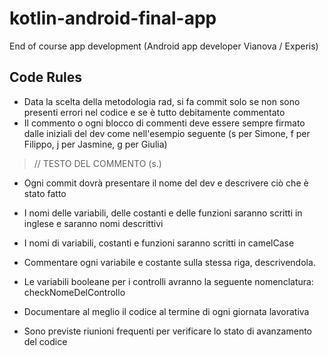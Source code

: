 # kotlin-android-final-app
End of course app development (Android app developer Vianova / Experis)

## Code Rules

- Data la scelta della metodologia rad, si fa commit solo se non sono presenti errori nel codice e se è tutto debitamente commentato
- Il commento o ogni blocco di commenti deve essere sempre firmato dalle iniziali del dev come nell'esempio seguente (s per Simone, f per Filippo, j per Jasmine, g per Giulia)
 > // TESTO DEL COMMENTO (s.)

- Ogni commit dovrà presentare il nome del dev e descrivere ciò che è stato fatto

- I nomi delle variabili, delle costanti e delle funzioni saranno scritti in inglese e saranno nomi descrittivi
- I nomi di variabili, costanti e funzioni saranno scritti in camelCase
- Commentare ogni variabile e costante sulla stessa riga, descrivendola.
- Le variabili booleane per i controlli avranno la seguente nomenclatura: checkNomeDelControllo
- Documentare al meglio il codice al termine di ogni giornata lavorativa 
- Sono previste riunioni frequenti per verificare lo stato di avanzamento del codice


